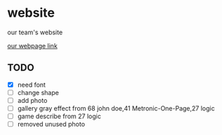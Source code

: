 # website

our team's website

[our webpage link](magiclight.ir)

## TODO

- [x] need font
- [ ] change shape
- [ ] add photo
- [ ] gallery gray effect from 68 john doe,41 Metronic-One-Page,27 logic
- [ ] game describe from 27 logic
- [ ] removed unused photo
